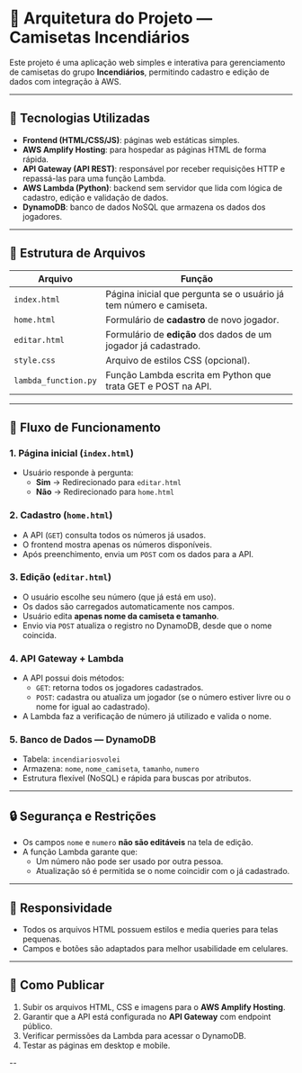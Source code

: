 
# 🧱 Arquitetura do Projeto — Camisetas Incendiários

Este projeto é uma aplicação web simples e interativa para gerenciamento de camisetas do grupo **Incendiários**, permitindo cadastro e edição de dados com integração à AWS.

---

## 🔧 Tecnologias Utilizadas

- **Frontend (HTML/CSS/JS)**: páginas web estáticas simples.
- **AWS Amplify Hosting**: para hospedar as páginas HTML de forma rápida.
- **API Gateway (API REST)**: responsável por receber requisições HTTP e repassá-las para uma função Lambda.
- **AWS Lambda (Python)**: backend sem servidor que lida com lógica de cadastro, edição e validação de dados.
- **DynamoDB**: banco de dados NoSQL que armazena os dados dos jogadores.

---

## 📁 Estrutura de Arquivos

| Arquivo              | Função                                                                 |
|----------------------|------------------------------------------------------------------------|
| `index.html`         | Página inicial que pergunta se o usuário já tem número e camiseta.     |
| `home.html`          | Formulário de **cadastro** de novo jogador.                            |
| `editar.html`        | Formulário de **edição** dos dados de um jogador já cadastrado.        |
| `style.css`          | Arquivo de estilos CSS (opcional).                                     |
| `lambda_function.py` | Função Lambda escrita em Python que trata GET e POST na API.           |

---

## 🔁 Fluxo de Funcionamento

### 1. **Página inicial** (`index.html`)
- Usuário responde à pergunta:
  - **Sim** → Redirecionado para `editar.html`
  - **Não** → Redirecionado para `home.html`

### 2. **Cadastro** (`home.html`)
- A API (`GET`) consulta todos os números já usados.
- O frontend mostra apenas os números disponíveis.
- Após preenchimento, envia um `POST` com os dados para a API.

### 3. **Edição** (`editar.html`)
- O usuário escolhe seu número (que já está em uso).
- Os dados são carregados automaticamente nos campos.
- Usuário edita **apenas nome da camiseta e tamanho**.
- Envio via `POST` atualiza o registro no DynamoDB, desde que o nome coincida.

### 4. **API Gateway + Lambda**
- A API possui dois métodos:
  - `GET`: retorna todos os jogadores cadastrados.
  - `POST`: cadastra ou atualiza um jogador (se o número estiver livre ou o nome for igual ao cadastrado).
- A Lambda faz a verificação de número já utilizado e valida o nome.

### 5. **Banco de Dados** — DynamoDB
- Tabela: `incendiariosvolei`
- Armazena: `nome`, `nome_camiseta`, `tamanho`, `numero`
- Estrutura flexível (NoSQL) e rápida para buscas por atributos.

---

## 🔒 Segurança e Restrições

- Os campos `nome` e `numero` **não são editáveis** na tela de edição.
- A função Lambda garante que:
  - Um número não pode ser usado por outra pessoa.
  - Atualização só é permitida se o nome coincidir com o já cadastrado.

---

## 📱 Responsividade

- Todos os arquivos HTML possuem estilos e media queries para telas pequenas.
- Campos e botões são adaptados para melhor usabilidade em celulares.

---

## 🚀 Como Publicar

1. Subir os arquivos HTML, CSS e imagens para o **AWS Amplify Hosting**.
2. Garantir que a API está configurada no **API Gateway** com endpoint público.
3. Verificar permissões da Lambda para acessar o DynamoDB.
4. Testar as páginas em desktop e mobile.

--
